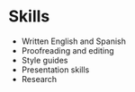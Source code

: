 # Skills

- Written English and Spanish
- Proofreading and editing
- Style guides
- Presentation skills
- Research
